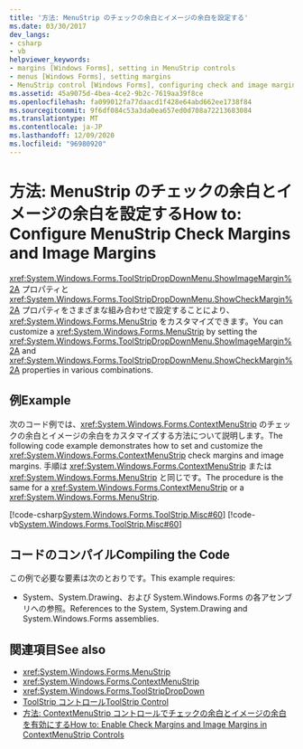 ```yaml
---
title: '方法: MenuStrip のチェックの余白とイメージの余白を設定する'
ms.date: 03/30/2017
dev_langs:
- csharp
- vb
helpviewer_keywords:
- margins [Windows Forms], setting in MenuStrip controls
- menus [Windows Forms], setting margins
- MenuStrip control [Windows Forms], configuring check and image margins
ms.assetid: 45a9075d-4bea-4ce2-9b2c-7619aa39f8ce
ms.openlocfilehash: fa099012fa77daacd1f428e64abd662ee1738f84
ms.sourcegitcommit: 9f6df084c53a3da0ea657ed0d708a72213683084
ms.translationtype: MT
ms.contentlocale: ja-JP
ms.lasthandoff: 12/09/2020
ms.locfileid: "96980920"
---
```

# <a name="how-to-configure-menustrip-check-margins-and-image-margins"></a><span data-ttu-id="eb022-102">方法: MenuStrip のチェックの余白とイメージの余白を設定する</span><span class="sxs-lookup"><span data-stu-id="eb022-102">How to: Configure MenuStrip Check Margins and Image Margins</span></span>
<span data-ttu-id="eb022-103"><xref:System.Windows.Forms.ToolStripDropDownMenu.ShowImageMargin%2A> プロパティと <xref:System.Windows.Forms.ToolStripDropDownMenu.ShowCheckMargin%2A> プロパティをさまざまな組み合わせで設定することにより、<xref:System.Windows.Forms.MenuStrip> をカスタマイズできます。</span><span class="sxs-lookup"><span data-stu-id="eb022-103">You can customize a <xref:System.Windows.Forms.MenuStrip> by setting the <xref:System.Windows.Forms.ToolStripDropDownMenu.ShowImageMargin%2A> and <xref:System.Windows.Forms.ToolStripDropDownMenu.ShowCheckMargin%2A> properties in various combinations.</span></span>  
  
## <a name="example"></a><span data-ttu-id="eb022-104">例</span><span class="sxs-lookup"><span data-stu-id="eb022-104">Example</span></span>  
 <span data-ttu-id="eb022-105">次のコード例では、<xref:System.Windows.Forms.ContextMenuStrip> のチェックの余白とイメージの余白をカスタマイズする方法について説明します。</span><span class="sxs-lookup"><span data-stu-id="eb022-105">The following code example demonstrates how to set and customize the <xref:System.Windows.Forms.ContextMenuStrip> check margins and image margins.</span></span> <span data-ttu-id="eb022-106">手順は <xref:System.Windows.Forms.ContextMenuStrip> または <xref:System.Windows.Forms.MenuStrip> と同じです。</span><span class="sxs-lookup"><span data-stu-id="eb022-106">The procedure is the same for a <xref:System.Windows.Forms.ContextMenuStrip> or a <xref:System.Windows.Forms.MenuStrip>.</span></span>  
  
 [!code-csharp[System.Windows.Forms.ToolStrip.Misc#60](~/samples/snippets/csharp/VS_Snippets_Winforms/System.Windows.Forms.ToolStrip.Misc/CS/Program.cs#60)]
 [!code-vb[System.Windows.Forms.ToolStrip.Misc#60](~/samples/snippets/visualbasic/VS_Snippets_Winforms/System.Windows.Forms.ToolStrip.Misc/VB/Program.vb#60)]  
  
## <a name="compiling-the-code"></a><span data-ttu-id="eb022-107">コードのコンパイル</span><span class="sxs-lookup"><span data-stu-id="eb022-107">Compiling the Code</span></span>  
 <span data-ttu-id="eb022-108">この例で必要な要素は次のとおりです。</span><span class="sxs-lookup"><span data-stu-id="eb022-108">This example requires:</span></span>  
  
- <span data-ttu-id="eb022-109">System、System.Drawing、および System.Windows.Forms の各アセンブリへの参照。</span><span class="sxs-lookup"><span data-stu-id="eb022-109">References to the System, System.Drawing and System.Windows.Forms assemblies.</span></span>  
  
## <a name="see-also"></a><span data-ttu-id="eb022-110">関連項目</span><span class="sxs-lookup"><span data-stu-id="eb022-110">See also</span></span>

- <xref:System.Windows.Forms.MenuStrip>
- <xref:System.Windows.Forms.ContextMenuStrip>
- <xref:System.Windows.Forms.ToolStripDropDown>
- [<span data-ttu-id="eb022-111">ToolStrip コントロール</span><span class="sxs-lookup"><span data-stu-id="eb022-111">ToolStrip Control</span></span>](toolstrip-control-windows-forms.md)
- [<span data-ttu-id="eb022-112">方法: ContextMenuStrip コントロールでチェックの余白とイメージの余白を有効にする</span><span class="sxs-lookup"><span data-stu-id="eb022-112">How to: Enable Check Margins and Image Margins in ContextMenuStrip Controls</span></span>](how-to-enable-check-margins-and-image-margins-in-contextmenustrip-controls.md)
